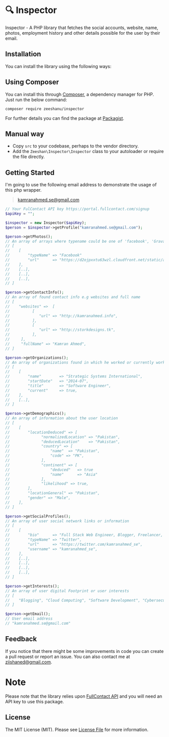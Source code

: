 # :mag: Inspector

Inspector - A PHP library that fetches the social accounts, website, name, photos, employment history and other details possible for the user by their email.

## Installation
You can install the library using the following ways:

## Using Composer
You can install this through <a href="http://getcomposer.org/">Composer</a>, a dependency manager for PHP. Just run the below command:

```
composer require zeeshanu/inspector
```

For further details you can find the package at <a href="https://packagist.org/packages/zeeshanu/inspector">Packagist</a>.

## Manual way
- Copy <code>src</code> to your codebase, perhaps to the vendor directory.
- Add the <code>Zeeshan\Inspector\Inspector</code> class to your autoloader or require the file directly.

## Getting Started
I'm going to use the following email address to demonstrate the usage of this php wrapper.

>kamranahmed.se@gmail.com

```php
// Your FulContact API key https://portal.fullcontact.com/signup
$apiKey = "";

$inspector = new Inspector($apiKey);
$person = $inspector->getProfile("kamranahmed.se@gmail.com");

$person->getPhotos();
// An array of arrays where typename could be one of 'facebook', 'Gravatar', 'Twitter' etc
// [
//    [
//        "typeName" => "Facebook"
//        "url"      => "https://d2ojpxxtu63wzl.cloudfront.net/static/a2dcfe7a0136f34ace8c8fd378557a96_ce4301d022a5423869916af01ad8c2c//                       e11f7638b11958db47b89bf4ef7369ab7",
//    ],
//    [..],
//    [..],
//    [..],
// ]

$person->getContactInfo();
// An array of found contact info e.g websites and full name
// [
//    "websites" =>  [
//          [
//             "url" => "http://kamranahmed.info",
//          ],
//          [
//             "url" => "http://storkdesigns.tk",
//          ],
//     ],
//     "fullName" => "Kamran Ahmed",
// ]

$person->getOrganizations();
// An array of organizations found in which he worked or currently working
// [
//    [
//        "name"        => "Strategic Systems International",
//        "startDate"   => "2014-07",
//        "title"       => "Software Engineer",
//        "current"     => true,               
//    ],
//    [..],
// ]

$person->getDemographics();
// An array of information about the user location
// [
//    [
//        "locationDeduced" => [
//              "normalizedLocation" => "Pakistan",
//              "deducedLocation"    => "Pakistan",
//              "country" => [
//                  "name"  => "Pakistan",
//                  "code" => "PK",
//              ],
//              "continent" => [
//                  "deduced"   => true
//                  "name"      => "Asia"
//              ],
//              "likelihood" => true,
//        ],
//        "locationGeneral" => "Pakistan",
//        "gender" => "Male",               
//    ],
// ]

$person->getSocialProfiles();
// An array of user social network links or information
// [
//    [
//        "bio"      => "Full Stack Web Engineer, Blogger, Freelancer, IT Enthusiast, Open Source and Web Lover, PHP and Javascript Fanatic, http://t.co/8lHamq4FpE",
//        "typeName" => "Twitter",
//        "url"      => "https://twitter.com/kamranahmed_se",
//        "username" => "kamranahmed_se",              
//    ],
//    [..],
//    [..],
//    [..],
//    [..],
// ]

$person->getInterests();
// An array of user digital Footprint or user interests
// [
//    "Blogging", "Cloud Computing", "Software Development", "Cybersecurity", "Hacking",
// ]

$person->getEmail();
// User email address
// "kamranahmed.se@gmail.com"
```

## Feedback
If you notice that there might be some improvements in code you can create a pull request or report an issue. You can also contact me at <a href="mailto:ziishaned@gmail.com">ziishaned@gmail.com</a>.

# Note
Please note that the library relies upon <a href="https://portal.fullcontact.com/signup">FullContact API</a> and you will need an API key to use this package.

## License
The MIT License (MIT). Please see [License File](LICENSE.md) for more information.

